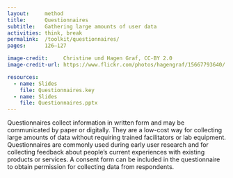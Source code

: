 ```yaml
---
layout:     method
title:      Questionnaires
subtitle:   Gathering large amounts of user data
activities: think, break
permalink:  /toolkit/questionnaires/
pages:      126–127

image-credit:     Christine und Hagen Graf, CC-BY 2.0
image-credit-url: https://www.flickr.com/photos/hagengraf/15667793640/

resources:
  - name: Slides
    file: Questionnaires.key
  - name: Slides
    file: Questionnaires.pptx
---
```


Questionnaires collect information in written form and may be communicated by paper or digitally. They are a low-cost way for collecting large amounts of data without requiring trained facilitators or lab equipment. Questionnaires are commonly used during early user research and for collecting feedback about people’s current experiences with existing products or services. A consent form can be included in the questionnaire to obtain permission for collecting data from respondents.